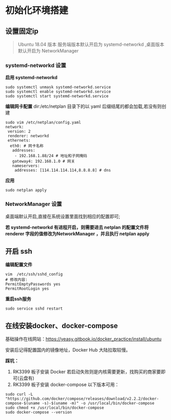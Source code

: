 # 初始化环境搭建
## 设置固定ip
> Ubuntu 18.04 版本 服务端版本默认开启为 systemd-networkd ,桌面版本默认开启为 NetworkManager
### systemd-networkd 设置
**启用 systemd-networkd**

```shell
sudo systemctl unmask systemd-networkd.service
sudo systemctl enable systemd-networkd.service
sudo systemctl start systemd-networkd.service
```
**编辑网卡配置**
dir:/etc/netplan 目录下的以 yaml 后缀结尾的都会加载,若没有则创建

```shell
sudo vim /etc/netplan/config.yaml
network:
 version: 2
 renderer: networkd
 ethernets:
  eth0: # 网卡名称
   addresses:
    - 192.168.1.88/24 # 地址和子网掩码
   gateway4: 192.168.1.0 # 网关
   nameservers:
    addresses: [114.114.114.114,8.8.8.8] # dns
```
**应用**

```shell
sudo netplan apply
```
### NetworkManager 设置
桌面端默认开启,直接在系统设置里面找到相应的配置即可;

**若 systemd-networkd 有进程开启，则需要进去 netplan 的配置文件将 renderer 字段的值修改为NetworkManager ，并且执行 netplan apply**

## 开启 ssh

**编辑配置文件**

```shell
vim  /etc/ssh/sshd_config
# 修改内容:
PermitEmptyPasswords yes
PermitRootLogin yes
```

**重启ssh服务**

```shell
sudo service sshd restart
```

## 在线安装docker、docker-compose
基础操作在线网站：https://yeasy.gitbook.io/docker_practice/install/ubuntu 

安装后记得配置国内的镜像地址，Docker Hub 大陆拉取较慢。

**踩坑：**
1. RK3399 板子安装 Docker 若启动失败则是内核需要更新，找购买的商家要即可(云盘有)
2. RK3399 板子安装 docker-compose 以下版本可用：
```shell
sudo curl -L "https://github.com/docker/compose/releases/download/v2.2.2/docker-compose-$(uname -s)-$(uname -m)" -o /usr/local/bin/docker-compose
sudo chmod +x /usr/local/bin/docker-compose
sudo docker-compose --version
```
